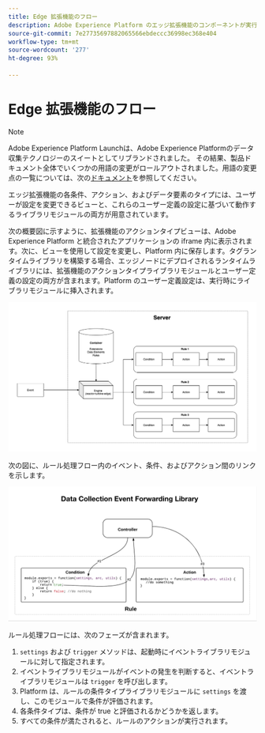 ```yaml
---
title: Edge 拡張機能のフロー
description: Adobe Experience Platform のエッジ拡張機能のコンポーネントが実行時に相互にやり取りする方法を説明します。
source-git-commit: 7e27735697882065566ebdeccc36998ec368e404
workflow-type: tm+mt
source-wordcount: '277'
ht-degree: 93%

---
```


# Edge 拡張機能のフロー

>[!NOTE]
>
>Adobe Experience Platform Launchは、Adobe Experience Platformのデータ収集テクノロジーのスイートとしてリブランドされました。 その結果、製品ドキュメント全体でいくつかの用語の変更がロールアウトされました。用語の変更点の一覧については、次の[ドキュメント](../../term-updates.md)を参照してください。

エッジ拡張機能の各条件、アクション、およびデータ要素のタイプには、ユーザーが設定を変更できるビューと、これらのユーザー定義の設定に基づいて動作するライブラリモジュールの両方が用意されています。

次の概要図に示すように、拡張機能のアクションタイプビューは、Adobe Experience Platform と統合されたアプリケーションの iframe 内に表示されます。次に、ビューを使用して設定を変更し、Platform 内に保存します。タグランタイムライブラリを構築する場合、エッジノードにデプロイされるランタイムライブラリには、拡張機能のアクションタイプライブラリモジュールとユーザー定義の設定の両方が含まれます。Platform のユーザー定義設定は、実行時にライブラリモジュールに挿入されます。

![拡張機能のフロー図](../images/flow/edge/event-processing-flow.png)

次の図に、ルール処理フロー内のイベント、条件、およびアクション間のリンクを示します。

![ルール処理のフロー図](../images/flow/edge/rule-processing-flow.png)

ルール処理フローには、次のフェーズが含まれます。

1. `settings` および `trigger` メソッドは、起動時にイベントライブラリモジュールに対して指定されます。
1. イベントライブラリモジュールがイベントの発生を判断すると、イベントライブラリモジュールは `trigger` を呼び出します。
1. Platform は、ルールの条件タイプライブラリモジュールに `settings` を渡し、このモジュールで条件が評価されます。
1. 各条件タイプは、条件が true と評価されるかどうかを返します。
1. すべての条件が満たされると、ルールのアクションが実行されます。
